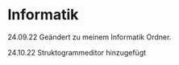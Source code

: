 
# Informatik
24.09.22 Geändert zu meinem Informatik Ordner.

24.10.22 Struktogrammeditor hinzugefügt